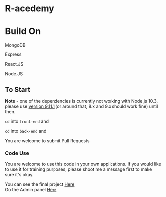 # R-acedemy




# Build On
MongoDB

Express

React.JS

Node.JS

## To Start

**Note** - one of the dependencies is currently not working with Node.js 10.3, please use [version 9.11.1](https://nodejs.org/download/release/v9.11.1/) (or around that, 8.x and 9.x should work fine) until then. 

`cd` into `front-end` and 

`cd` into `back-end` and 



You are welcome to submit Pull Requests 

### Code Use

You are welcome to use this code in your own applications. If you would like to use it for training purposes, please shoot me a message first to make sure it's okay.

You can see the final project  [Here](https://r-acedmy-.herokuapp.com/ "Here")  
 Go the Admin panel   [Here](https://r-acedmy-.herokuapp.com/adminwsq "Here")
